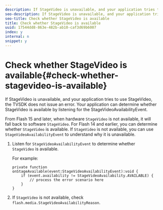 ```yaml
---
description: If StageVideo is unavailable, and your application tries to use StageVideo, the TVSDK does not issue an error. Your application can determine whether StageVideo is available by listening for the StageVideoAvailabilityEvent.
seo-description: If StageVideo is unavailable, and your application tries to use StageVideo, the TVSDK does not issue an error. Your application can determine whether StageVideo is available by listening for the StageVideoAvailabilityEvent.
seo-title: Check whether StageVideo is available
title: Check whether StageVideo is available
uuid: 17544dd8-863e-482b-ab10-caf3d69b6007
index: y
internal: n
snippet: y
---
```


# Check whether StageVideo is available{#check-whether-stagevideo-is-available}

If StageVideo is unavailable, and your application tries to use StageVideo, the TVSDK does not issue an error. Your application can determine whether StageVideo is available by listening for the StageVideoAvailabilityEvent.

From Flash 15 and later, when hardware `StageVideo` is not available, it will fall back to software `StageVideo`. For Flash 14 and earlier, you can determine whether `StageVideo` is available. If `StageVideo` is not available, you can use `StageVideoAvailabilityEvent` to understand why it is unavailable. 

1. Listen for `StageVideoAvailabilityEvent` to determine whether `StageVideo` is available.

   For example:

   ```
   private function onStageAvailable(event:StageVideoAvailabilityEvent):void {
       if (event.availability != StageVideoAvailability.AVAILABLE) {
           // process the error scenario here
       }
   }
   ```

1. If `StageVideo` is not available, check `flash.media.StageVideoAvailabilityReason`.
